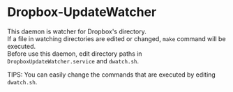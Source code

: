 # Dropbox-UpdateWatcher

This daemon is watcher for Dropbox's directory.  
If a file in watching directories are edited or changed, `make` command will be executed.  
Before use this daemon, edit directory paths in `DropboxUpdateWatcher.service` and `dwatch.sh`.

TIPS: You can easily change the commands that are executed by editing `dwatch.sh`.  
